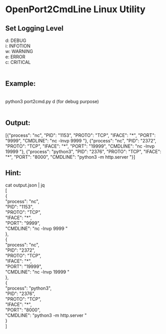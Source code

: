 <h1>OpenPort2CmdLine Linux Utility<br /></h1>

<h2>Set Logging Level<br /></h2>
  d: DEBUG<br />
  i: INFOTION<br />
  w: WARNING<br />
  e: ERROR<br />
  c: CRITICAL<br /><br />

<h2>Example:</h2><br />
  python3 port2cmd.py d (for debug purpose)<br /><br />

<h2>Output:</h2>
  [{"process": "nc", "PID": "1153", "PROTO": "TCP", "IFACE": "*", "PORT": "9999", "CMDLINE": "nc -lnvp 9999 "}, {"process": "nc", "PID": "2372", "PROTO": "TCP", "IFACE": "*", "PORT": "19999", "CMDLINE": "nc -lnvp 19999 "}, {"process": "python3", "PID": "2376", "PROTO": "TCP", "IFACE": "*", "PORT": "8000", "CMDLINE": "python3 -m http.server "}]<br />

<h2>Hint:</h2>
cat output.json | jq<br />
  [<br />
    {<br />
      "process": "nc",<br />
      "PID": "1153",<br />
      "PROTO": "TCP",<br />
      "IFACE": "*",<br />
      "PORT": "9999",<br />
      "CMDLINE": "nc -lnvp 9999 "<br />
    },<br />
    {<br />
      "process": "nc",<br />
      "PID": "2372",<br />
      "PROTO": "TCP",<br />
      "IFACE": "*",<br />
      "PORT": "19999",<br />
      "CMDLINE": "nc -lnvp 19999 "<br />
    },<br />
    {<br />
      "process": "python3",<br />
      "PID": "2376",<br />
      "PROTO": "TCP",<br />
      "IFACE": "*",<br />
      "PORT": "8000",<br />
      "CMDLINE": "python3 -m http.server "<br />
    }<br />
  ]<br />